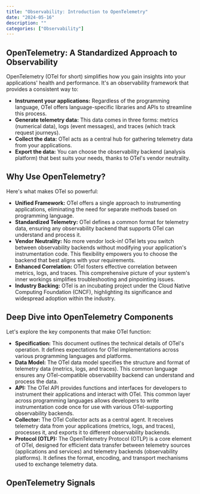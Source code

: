 ```yaml
---
title: "Observability: Introduction to OpenTelemetry"
date: "2024-05-16"
description: ""
categories: ["Observability"]
---
```


## OpenTelemetry: A Standardized Approach to Observability

OpenTelemetry (OTel for short) simplifies how you gain insights into your applications' health and performance. It's an observability framework that provides a consistent way to:

- **Instrument your applications:** Regardless of the programming language, OTel offers language-specific libraries and APIs to streamline this process.
- **Generate telemetry data:** This data comes in three forms: metrics (numerical data), logs (event messages), and traces (which track request journeys).
- **Collect the data:** OTel acts as a central hub for gathering telemetry data from your applications.
- **Export the data:** You can choose the observability backend (analysis platform) that best suits your needs, thanks to OTel's vendor neutrality.

## Why Use OpenTelemetry?

Here's what makes OTel so powerful:

- **Unified Framework:** OTel offers a single approach to instrumenting applications, eliminating the need for separate methods based on programming language.
- **Standardized Telemetry:** OTel defines a common format for telemetry data, ensuring any observability backend that supports OTel can understand and process it.
- **Vendor Neutrality:** No more vendor lock-in! OTel lets you switch between observability backends without modifying your application's instrumentation code. This flexibility empowers you to choose the backend that best aligns with your requirements.
- **Enhanced Correlation:** OTel fosters effective correlation between metrics, logs, and traces. This comprehensive picture of your system's inner workings simplifies troubleshooting and pinpointing issues.
- **Industry Backing:** OTel is an incubating project under the Cloud Native Computing Foundation (CNCF), highlighting its significance and widespread adoption within the industry.

## Deep Dive into OpenTelemetry Components

Let's explore the key components that make OTel function:

- **Specification:** This document outlines the technical details of OTel's operation. It defines expectations for OTel implementations across various programming languages and platforms.
- **Data Model:** The OTel data model specifies the structure and format of telemetry data (metrics, logs, and traces). This common language ensures any OTel-compatible observability backend can understand and process the data.
- **API:** The OTel API provides functions and interfaces for developers to instrument their applications and interact with OTel. This common layer across programming languages allows developers to write instrumentation code once for use with various OTel-supporting observability backends.
- **Collector:** The OTel Collector acts as a central agent. It receives telemetry data from your applications (metrics, logs, and traces), processes it, and exports it to different observability backends.
- **Protocol (OTLP):** The OpenTelemetry Protocol (OTLP) is a core element of OTel, designed for efficient data transfer between telemetry sources (applications and services) and telemetry backends (observability platforms). It defines the format, encoding, and transport mechanisms used to exchange telemetry data.

## OpenTelemetry Signals

##